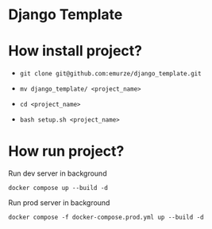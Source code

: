 # Django Template

# How install project?

* ```git clone git@github.com:emurze/django_template.git```

  
* ```mv django_template/ <project_name>```


* ```cd <project_name>```


* ```bash setup.sh <project_name>```

# How run project?

Run dev server in background

```docker compose up --build -d```

Run prod server in background

```docker compose -f docker-compose.prod.yml up --build -d```


